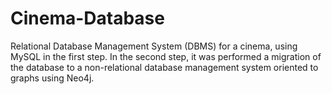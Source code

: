 # Cinema-Database

Relational Database Management System (DBMS) for a cinema, using MySQL in the first step.
In the second step, it was performed a migration of the database to a non-relational database management system oriented to graphs using Neo4j.
